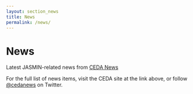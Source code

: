 ```yaml
---
layout: section_news
title: News
permalink: /news/
---
```


# News

<p>Latest JASMIN-related news from <a href="https://www.ceda.ac.uk/blog/">CEDA News</a>&nbsp;<a href="https://twitter.com/cedanews"><i class="fab fa-twitter"></i></a></p>
<p>For the full list of news items, visit the CEDA site at the link above, or follow <a href="https://twitter.com/cedanews">@cedanews</a> on Twitter.




